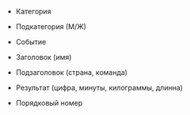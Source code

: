 

* Категория
* Подкатегория (М/Ж)
* Событие

* Заголовок (имя)
* Подзаголовок (страна, команда)
* Результат (цифра, минуты, килограммы, длинна)
* Порядковый номер
